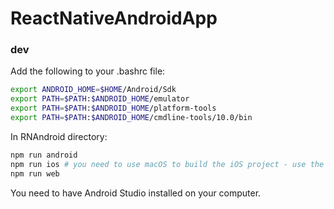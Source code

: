 # ReactNativeAndroidApp

### dev
Add the following to your .bashrc file:
```bash
export ANDROID_HOME=$HOME/Android/Sdk
export PATH=$PATH:$ANDROID_HOME/emulator
export PATH=$PATH:$ANDROID_HOME/platform-tools
export PATH=$PATH:$ANDROID_HOME/cmdline-tools/10.0/bin
```

In RNAndroid directory:
```bash
npm run android
npm run ios # you need to use macOS to build the iOS project - use the Expo app if you need to do iOS development without a Mac
npm run web
```

You need to have Android Studio installed on your computer.


